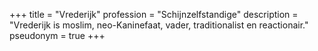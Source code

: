 +++
title       = "Vrederijk"
profession  = "Schijnzelfstandige"
description = "Vrederijk is moslim, neo-Kaninefaat, vader, traditionalist en reactionair."
pseudonym   = true
+++
